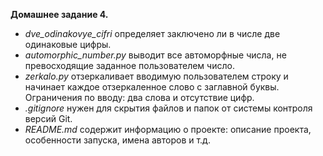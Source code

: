 **Домашнее задание 4.**

- *dve_odinakovye_cifri* определяет заключено ли в числе две одинаковые цифры.
- *automorphic_number.py* выводит все автоморфные числа, не превосходящие заданное пользователем число.
- *zerkalo.py* отзеркаливает вводимую пользователем строку и начинает каждое отзеркаленное слово с заглавной буквы. 
  Ограничения по вводу: два слова и отсутствие цифр.
- *.gitignore* нужен для скрытия файлов и папок от системы контроля версий Git.
- *README.md* содержит информацию о проекте: описание проекта, особенности запуска, имена авторов и т.д.